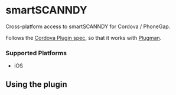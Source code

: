 smartSCANNDY
==============

Cross-platform access to smartSCANNDY for Cordova / PhoneGap.

Follows the [Cordova Plugin spec](http://cordova.apache.org/docs/en/3.0.0/plugin_ref_spec.md), so that it works with [Plugman](https://github.com/apache/cordova-plugman).

### Supported Platforms

- iOS

## Using the plugin ##
